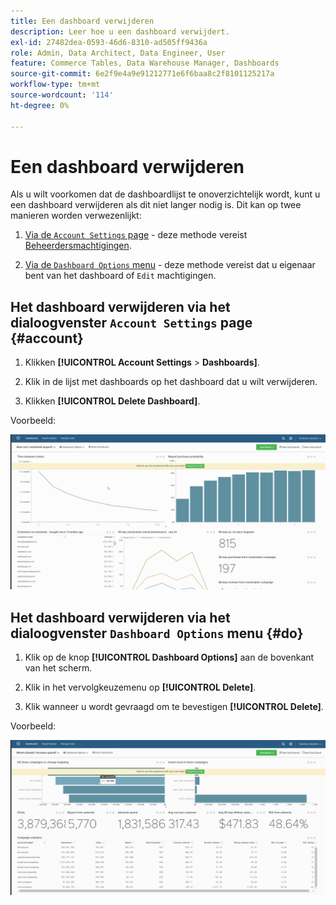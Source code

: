 ```yaml
---
title: Een dashboard verwijderen
description: Leer hoe u een dashboard verwijdert.
exl-id: 27482dea-0593-46d6-8310-ad505ff9436a
role: Admin, Data Architect, Data Engineer, User
feature: Commerce Tables, Data Warehouse Manager, Dashboards
source-git-commit: 6e2f9e4a9e91212771e6f6baa8c2f8101125217a
workflow-type: tm+mt
source-wordcount: '114'
ht-degree: 0%

---
```


# Een dashboard verwijderen

Als u wilt voorkomen dat de dashboardlijst te onoverzichtelijk wordt, kunt u een dashboard verwijderen als dit niet langer nodig is. Dit kan op twee manieren worden verwezenlijkt:

1. [Via de `Account Settings` page](#account) - deze methode vereist [Beheerdersmachtigingen](../../administrator/user-management/user-management.md).

1. [Via de `Dashboard Options` menu](#do) - deze methode vereist dat u eigenaar bent van het dashboard of `Edit` machtigingen.

## Het dashboard verwijderen via het dialoogvenster `Account Settings` page {#account}

1. Klikken **[!UICONTROL Account Settings** > **Dashboards]**.

1. Klik in de lijst met dashboards op het dashboard dat u wilt verwijderen.

1. Klikken **[!UICONTROL Delete Dashboard]**.

Voorbeeld:

![dashboard verwijderen](../../assets/deleting_dash.gif)<!--{: width="703" height="346"}-->

## Het dashboard verwijderen via het dialoogvenster `Dashboard Options` menu {#do}

1. Klik op de knop **[!UICONTROL Dashboard Options]** aan de bovenkant van het scherm.

1. Klik in het vervolgkeuzemenu op **[!UICONTROL Delete]**.

1. Klik wanneer u wordt gevraagd om te bevestigen **[!UICONTROL Delete]**.

Voorbeeld:

![dashboard verwijderen](../../assets/deleting_dash_2.gif)<!--{: width="703" height="347"}-->
